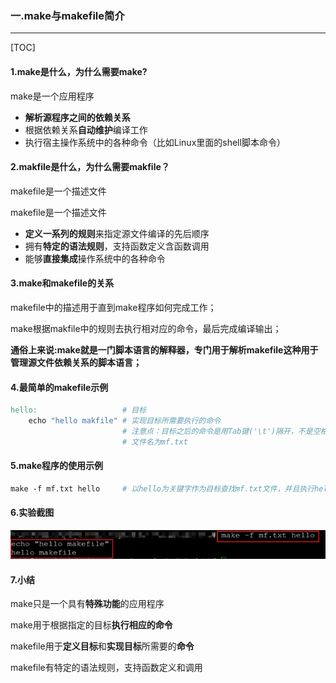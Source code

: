 ### 一.make与makefile简介

****

[TOC]

#### 1.make是什么，为什么需要make?

make是一个应用程序

* **解析源程序之间的依赖关系**
* 根据依赖关系**自动维护**编译工作
* 执行宿主操作系统中的各种命令（比如Linux里面的shell脚本命令）

#### 2.makfile是什么，为什么需要makfile？

makefile是一个描述文件

makefile是一个描述文件

* **定义一系列的规则**来指定源文件编译的先后顺序
* 拥有**特定的语法规则**，支持函数定义含函数调用
* 能够**直接集成**操作系统中的各种命令

#### 3.make和makefile的关系

makefile中的描述用于直到make程序如何完成工作；

make根据makfile中的规则去执行相对应的命令，最后完成编译输出；

**通俗上来说:make就是一门脚本语言的解释器，专门用于解析makefile这种用于管理源文件依赖关系的脚本语言；**

#### 4.最简单的makefile示例

```makefile
hello:					 # 目标
	echo "hello makfile" # 实现目标所需要执行的命令
						 # 注意点：目标之后的命令是用Tab键('\t')隔开，不是空格
						 # 文件名为mf.txt
```

#### 5.make程序的使用示例

```makefile
make -f mf.txt hello     # 以hello为关键字作为目标查找mf.txt文件，并且执行hello处的命令
```

#### 6.实验截图

![image-20210313213121384](1.第一课make和makefile.assets/image-20210313213121384.png)

#### 7.小结

make只是一个具有**特殊功能**的应用程序

make用于根据指定的目标**执行相应的命令**

makefile用于**定义目标**和**实现目标**所需要的**命令**

makefile有特定的语法规则，支持函数定义和调用
